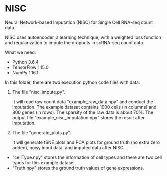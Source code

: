 # NISC
Neural Network-based Imputation (NISC) for Single Cell RNA-seq count data

NISC uses autoencoder, a learning technique, with a weighted loss function and regularization to impute the dropouts in scRNA-seq count data.

What we need:

* Python 3.6.4
* TensorFlow 1.15.0
* NumPy 1.16.1

In this folder, there are two execution python code files with data:

1. The file "nisc_impute.py".

     It will read raw count data "example_raw_data.npy" and conduct the imputation. The example dataset contains 1000 cells (in columns) and 800 genes (in rows). The sparsity of the raw data is about 70%. The output file "example_nisc_imputation.npy" stores the result after imputation.

2. The file "generate_plots.py".

      It will generate tSNE plots and PCA plots for ground truth (no extra zero added), noisy input data, and imputed data after NISC.

  - "cellType.npy" stores the information of cell types and there are two cell types for this example dataset.
  - "Truth.npy" stores the ground truth values of gene expressions.
